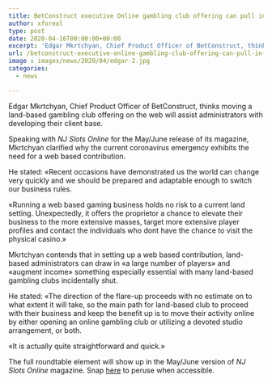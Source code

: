 ```yaml
---
title: BetConstruct executive Online gambling club offering can pull in a great many players
author: xforeal 
type: post
date: 2020-04-16T00:00:00+00:00
excerpt: 'Edgar Mkrtchyan, Chief Product Officer of BetConstruct, thinks moving a land-based gambling club offering on the web will assist administrators with developing their client base '
url: /betconstruct-executive-online-gambling-club-offering-can-pull-in-a-great-many-players/
image : images/news/2020/04/edgar-2.jpg
categories:
  - news

---
```

Edgar Mkrtchyan, Chief Product Officer of BetConstruct, thinks moving a land-based gambling club offering on the web will assist administrators with developing their client base. 

Speaking with _NJ Slots Online_ for the May/June release of its magazine, Mkrtchyan clarified why the current coronavirus emergency exhibits the need for a web based contribution. 

He stated: &#171;Recent occasions have demonstrated us the world can change very quickly and we should be prepared and adaptable enough to switch our business rules. 

&#171;Running a web based gaming business holds no risk to a current land setting. Unexpectedly, it offers the proprietor a chance to elevate their business to the more extensive masses, target more extensive player profiles and contact the individuals who dont have the chance to visit the physical casino.&#187; 

Mkrtchyan contends that in setting up a web based contribution, land-based administrators can draw in &#171;a large number of players&#187; and &#171;augment income&#187; something especially essential with many land-based gambling clubs incidentally shut. 

He stated: &#171;The direction of the flare-up proceeds with no estimate on to what extent it will take, so the main path for land-based club to proceed with their business and keep the benefit up is to move their activity online by either opening an online gambling club or utilizing a devoted studio arrangement, or both. 

&#171;It is actually quite straightforward and quick.&#187; 

The full roundtable element will show up in the May/June version of _NJ Slots Online_ magazine. Snap [here][1] to peruse when accessible.

 [1]: #